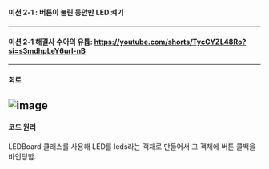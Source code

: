#### 미션 2-1 : 버튼이 눌린 동안만 LED 켜기
---
#### 미션 2-1 해결사 수아의 유튭: https://youtube.com/shorts/TycCYZL48Ro?si=s3mdhpLeY6url-nB
---
#### 
#### 회로
![image](https://github.com/user-attachments/assets/942d67be-aac1-4577-99a2-63ebb42da008)
---
#### 코드 원리
LEDBoard 클래스를 사용해 LED를 leds라는 객채로 만들어서 그 객체에 버튼 콜백을 바인딩함.
